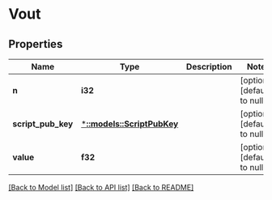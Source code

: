 # Vout

## Properties
Name | Type | Description | Notes
------------ | ------------- | ------------- | -------------
**n** | **i32** |  | [optional] [default to null]
**script_pub_key** | [***::models::ScriptPubKey**](ScriptPubKey.md) |  | [optional] [default to null]
**value** | **f32** |  | [optional] [default to null]

[[Back to Model list]](../README.md#documentation-for-models) [[Back to API list]](../README.md#documentation-for-api-endpoints) [[Back to README]](../README.md)


